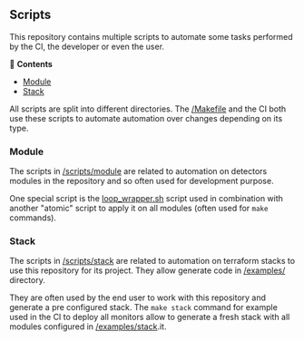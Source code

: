 ## Scripts

This repository contains multiple scripts to automate some tasks performed by the CI, 
the developer or even the user.

<!-- START doctoc generated TOC please keep comment here to allow auto update -->
<!-- DON'T EDIT THIS SECTION, INSTEAD RE-RUN doctoc TO UPDATE -->
:link: **Contents**

- [Module](#module)
- [Stack](#stack)

<!-- END doctoc generated TOC please keep comment here to allow auto update -->

All scripts are split into different directories. The [/Makefile](../Makefile) 
and the CI both use these scripts to automate automation over changes depending 
on its type.

### Module

The scripts in [/scripts/module](../scripts/module) are related to automation on 
detectors modules in the repository and so often used for development purpose. 

One special script is the 
[loop_wrapper.sh](../scripts/module/loop_wrapper.sh) script used in combination with 
another "atomic" script to apply it on all modules (often used for `make` commands).

### Stack

The scripts in [/scripts/stack](../scripts/stack) are related to automation on 
terraform stacks to use this repository for its project. They allow generate code 
in [/examples/](../examples) directory. 

They are often used by the end user to work with this repository and generate a pre 
configured stack. The `make stack` command for example used in the CI to deploy 
all monitors allow to generate a fresh stack with all modules configured in 
[/examples/stack](../examples/stack).it.


